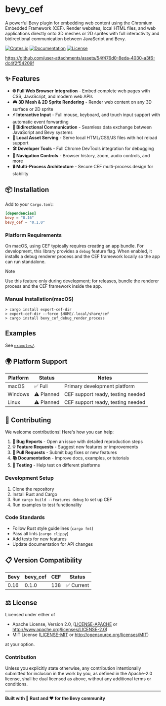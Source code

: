 # bevy_cef

A powerful Bevy plugin for embedding web content using the Chromium Embedded Framework (CEF).
Render websites, local HTML files, and web applications directly onto 3D meshes or 2D sprites with full interactivity
and bidirectional communication between JavaScript and Bevy.

[![Crates.io](https://img.shields.io/crates/v/bevy_cef)](https://crates.io/crates/bevy_cef)
[![Documentation](https://docs.rs/bevy_cef/badge.svg)](https://docs.rs/bevy_cef)
[![License](https://img.shields.io/badge/license-Apache%202.0%20OR%20MIT-blue.svg)](https://github.com/not-elm/bevy_cef#license)


https://github.com/user-attachments/assets/54f476d0-8eda-4030-a3f6-dc4f2f54209f


## ✨ Features

- **🌐 Full Web Browser Integration** - Embed complete web pages with CSS, JavaScript, and modern web APIs
- **🎮 3D Mesh & 2D Sprite Rendering** - Render web content on any 3D surface or 2D sprite
- **⚡ Interactive Input** - Full mouse, keyboard, and touch input support with automatic event forwarding
- **🔄 Bidirectional Communication** - Seamless data exchange between JavaScript and Bevy systems
- **📁 Local Asset Serving** - Serve local HTML/CSS/JS files with hot reload support
- **🛠️ Developer Tools** - Full Chrome DevTools integration for debugging
- **🎯 Navigation Controls** - Browser history, zoom, audio controls, and more
- **🔒 Multi-Process Architecture** - Secure CEF multi-process design for stability

## 📦 Installation

Add to your `Cargo.toml`:

```toml
[dependencies]
bevy = "0.16"
bevy_cef = "0.1.0"
```

### Platform Requirements

On macOS, using CEF typically requires creating an app bundle.
For development, this library provides a `debug` feature flag.
When enabled, it installs a debug renderer process and the CEF framework locally so the app can run standalone.

> [!NOTE]
> Use this feature only during development; for releases, bundle the renderer process and the CEF framework inside the
> app.

### Manual Installation(macOS)

```shell
> cargo install export-cef-dir
> export-cef-dir --force $HOME/.local/share/cef
> cargo install bevy_cef_debug_render_process
```

## Examples

See [`examples/`](./examples).

## 🌍 Platform Support

| Platform | Status     | Notes                             |
|----------|------------|-----------------------------------|
| macOS    | ✅ Full     | Primary development platform      |
| Windows  | ⚠️ Planned | CEF support ready, testing needed |
| Linux    | ⚠️ Planned | CEF support ready, testing needed |

## 🤝 Contributing

We welcome contributions! Here's how you can help:

1. **🐛 Bug Reports** - Open an issue with detailed reproduction steps
2. **💡 Feature Requests** - Suggest new features or improvements
3. **🔧 Pull Requests** - Submit bug fixes or new features
4. **📚 Documentation** - Improve docs, examples, or tutorials
5. **🧪 Testing** - Help test on different platforms

### Development Setup

1. Clone the repository
2. Install Rust and Cargo
3. Run `cargo build --features debug` to set up CEF
4. Run examples to test functionality

### Code Standards

- Follow Rust style guidelines (`cargo fmt`)
- Pass all lints (`cargo clippy`)
- Add tests for new features
- Update documentation for API changes

## 📋 Version Compatibility

| Bevy | bevy_cef | CEF | Status    |
|------|----------|-----|-----------|
| 0.16 | 0.1.0    | 138 | ✅ Current |

## ⚖️ License

Licensed under either of

- Apache License, Version 2.0, ([LICENSE-APACHE](LICENSE-APACHE) or http://www.apache.org/licenses/LICENSE-2.0)
- MIT License ([LICENSE-MIT](LICENSE-MIT) or http://opensource.org/licenses/MIT)

at your option.

### Contribution

Unless you explicitly state otherwise, any contribution intentionally submitted for inclusion in the work by you, as
defined in the Apache-2.0 license, shall be dual licensed as above, without any additional terms or conditions.

---

**Built with 🦀 Rust and ❤️ for the Bevy community**


